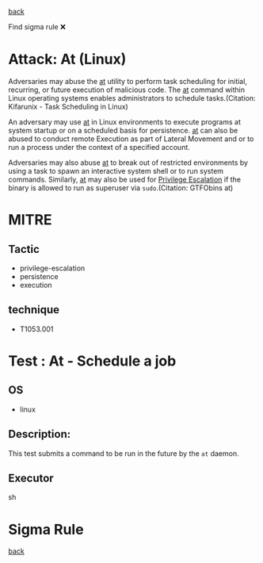 
[back](../index.md)

Find sigma rule :x: 

# Attack: At (Linux) 

Adversaries may abuse the [at](https://attack.mitre.org/software/S0110) utility to perform task scheduling for initial, recurring, or future execution of malicious code. The [at](https://attack.mitre.org/software/S0110) command within Linux operating systems enables administrators to schedule tasks.(Citation: Kifarunix - Task Scheduling in Linux)

An adversary may use [at](https://attack.mitre.org/software/S0110) in Linux environments to execute programs at system startup or on a scheduled basis for persistence. [at](https://attack.mitre.org/software/S0110) can also be abused to conduct remote Execution as part of Lateral Movement and or to run a process under the context of a specified account.

Adversaries may also abuse [at](https://attack.mitre.org/software/S0110) to break out of restricted environments by using a task to spawn an interactive system shell or to run system commands. Similarly, [at](https://attack.mitre.org/software/S0110) may also be used for [Privilege Escalation](https://attack.mitre.org/tactics/TA0004) if the binary is allowed to run as superuser via <code>sudo</code>.(Citation: GTFObins at)

# MITRE
## Tactic
  - privilege-escalation
  - persistence
  - execution


## technique
  - T1053.001


# Test : At - Schedule a job
## OS
  - linux


## Description:
This test submits a command to be run in the future by the `at` daemon.


## Executor
sh

# Sigma Rule


[back](../index.md)
